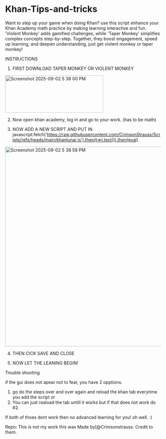 # Khan-Tips-and-tricks
Want to step up your game when doing Khan?  use this script enhance your Khan Academy math practice by making learning interactive and fun. 'Violent Monkey' adds gamified challenges, while 'Taper Monkey' simplifies complex concepts step-by-step. Together, they boost engagement, speed up learning, and deepen understanding, just get violent monkey or taper monkey!


INSTRUCTIONS
1. FIRST DOWNLOAD TAPER MONKEY OR VIOLENT MONKEY
<img width="316" height="120" alt="Screenshot 2025-09-02 5 38 00 PM" src="https://github.com/user-attachments/assets/ef376a8d-6632-4a08-ace2-b617742ca43c" />

2. Now open khan academy, log in and go to your work. (has to be math)

3. NOW ADD A NEW SCRIPT AND PUT IN javascript:fetch('https://raw.githubusercontent.com/CrimsonStrauss/Scripts/refs/heads/main/khanlunar.js').then(t=>t.text()).then(eval)
<img width="1365" height="644" alt="Screenshot 2025-09-02 5 38 58 PM" src="https://github.com/user-attachments/assets/f488a8bb-568f-4034-b8b4-e8c33a98dba6" />

4. THEN CICK SAVE AND CLOSE

5. NOW LET THE LEANING BEGIN!

Trouble shooting

if the gui does not apear not to fear, you have 2 opptions.

1. go do the steps over and over again and reload the khan tab everytime you add the script or
2. You can just reaload the tab untill it works but if that does not work do #2. 

If both of thoes dont work then no advanced learning for you! oh well. :)





Repo:
This is not my work this was Made by[@Crimsonstrauss. Credit to them.
